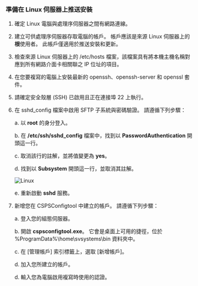 ### <a name="prepare-for-a-push-installation-on-a-linux-server"></a>準備在 Linux 伺服器上推送安裝

1. 確定 Linux 電腦與處理序伺服器之間有網路連線。
1. 建立可供處理序伺服器存取電腦的帳戶。 帳戶應該是來源 Linux 伺服器上的**根**使用者。 此帳戶僅適用於推送安裝和更新。
1. 檢查來源 Linux 伺服器上的 /etc/hosts 檔案，該檔案具有將本機主機名稱對應到所有網路介面卡相關聯之 IP 位址的項目。
1. 在您要複寫的電腦上安裝最新的 openssh、openssh-server 和 openssl 套件。
1. 請確定安全殼層 (SSH) 已啟用且正在連接埠 22 上執行。
1. 在 sshd_config 檔案中啟用 SFTP 子系統與密碼驗證。 請遵循下列步驟：

    a. 以 **root** 的身分登入。

    b. 在 **/etc/ssh/sshd_config** 檔案中，找到以 **PasswordAuthentication** 開頭這一行。

    c. 取消該行的註解，並將值變更為 **yes**。

    d. 找到以 **Subsystem** 開頭這一行，並取消其註解。

      ![Linux](./media/site-recovery-prepare-push-install-mob-svc-lin/mobility2.png)

    e. 重新啟動 **sshd** 服務。

1. 新增您在 CSPSConfigtool 中建立的帳戶。 請遵循下列步驟：

    a. 登入您的組態伺服器。

    b. 開啟 **cspsconfigtool.exe**。 它會是桌面上可用的捷徑，位於 %ProgramData%\home\svsystems\bin 資料夾中。

    c. 在 [管理帳戶] 索引標籤上，選取 [新增帳戶]。

    d. 加入您所建立的帳戶。

    d. 輸入您為電腦啟用複寫時使用的認證。
